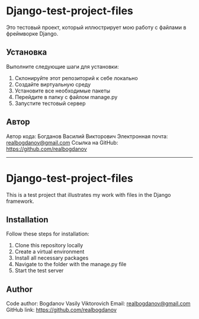 # Django-test-project-files
Это тестовый проект, который иллюстрирует мою работу с файлами в фреймворке Django.

## Установка
Выполните следующие шаги для установки:
1) Склонируйте этот репозиторий к себе локально
2) Создайте виртуальную среду
3) Установите все необходимые пакеты
4) Перейдите в папку с файлом manage.py
5) Запустите тестовый сервер

## Автор
Автор кода: Богданов Василий Викторович
Электронная почта: realbogdanov@gmail.com
Ссылка на GitHub: https://github.com/realbogdanov

---

# Django-test-project-files
This is a test project that illustrates my work with files in the Django framework.

## Installation
Follow these steps for installation:
1) Clone this repository locally
2) Create a virtual environment
3) Install all necessary packages
4) Navigate to the folder with the manage.py file
5) Start the test server

## Author
Code author: Bogdanov Vasily Viktorovich
Email: realbogdanov@gmail.com
GitHub link: https://github.com/realbogdanov
